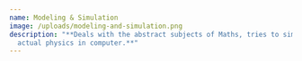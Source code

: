 ```yaml
---
name: Modeling & Simulation
image: /uploads/modeling-and-simulation.png
description: "**Deals with the abstract subjects of Maths, tries to simulate the
  actual physics in computer.**"
---
```

